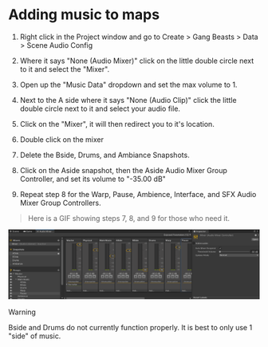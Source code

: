 # Adding music to maps

1. Right click in the Project window and go to Create > Gang Beasts > Data > Scene Audio Config

2. Where it says "None (Audio Mixer)" click on the little double circle next to it and select the "Mixer".

3. Open up the "Music Data" dropdown and set the max volume to 1.

4. Next to the A side where it says "None (Audio Clip)" click the little double circle next to it and select your audio file.

5.  Click on the "Mixer", it will then redirect you to it's location. 

6.  Double click on the mixer

7. Delete the Bside, Drums, and Ambiance Snapshots.

8.  Click on the Aside snapshot, then the Aside Audio Mixer Group Controller, and set its volume to "-35.00 dB"

9. Repeat step 8 for the Warp, Pause, Ambience, Interface, and SFX Audio Mixer Group Controllers.

> Here is a GIF showing steps 7, 8, and 9 for those who need it.

![adjust-mixer-settings](../../images/adjust-mixer-settings.gif)

> [!WARNING] 
> Bside and Drums do not currently function properly. It is best to only use 1 "side" of music.